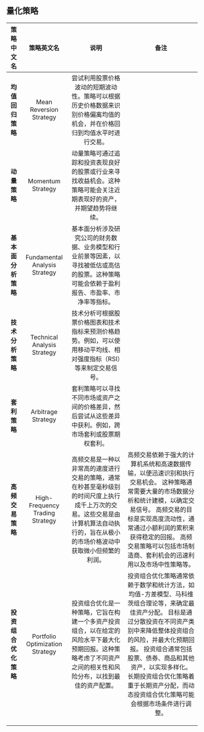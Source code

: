 ## 量化策略

|      策略中文名      |           策略英文名            |                             说明                             |                             备注                             |
| :------------------: | :-----------------------------: | :----------------------------------------------------------: | :----------------------------------------------------------: |
|   **均值回归策略**   |     Mean Reversion Strategy     | 尝试利用股票价格波动的短期波动性。策略可以根据历史价格数据来识别价格偏离均值的机会，并在价格回归到均值水平时进行交易。 |                                                              |
|     **动量策略**     |        Momentum Strategy        | 动量策略可通过追踪和投资表现良好的股票或行业来寻找收益机会。这种策略可能会关注近期表现好的资产，并期望趋势将继续。 |                                                              |
|  **基本面分析策略**  |  Fundamental Analysis Strategy  | 基本面分析涉及研究公司的财务数据、业务模型和行业前景等因素，以寻找被低估或高估的股票。这种策略可能会依赖于盈利报告、市盈率、市净率等指标。 |                                                              |
|   **技术分析策略**   |   Technical Analysis Strategy   | 技术分析可根据股票价格图表和技术指标来预测价格趋势。例如，可以使用移动平均线、相对强度指标（RSI）等来制定交易信号。 |                                                              |
|     **套利策略**     |       Arbitrage Strategy        | 套利策略可以寻找不同市场或资产之间的价格差异，然后尝试从这些差异中获利。例如，跨市场套利或股票期权套利。 |                                                              |
|   **高频交易策略**   | High-Frequency Trading Strategy | 高频交易是一种以非常高的速度进行交易的策略，通常在秒甚至毫秒级别的时间尺度上执行成千上万次的交易。这些交易是由计算机算法自动执行的，旨在从极小的市场价格波动中获取微小但频繁的利润。 | 高频交易依赖于强大的计算机系统和高速数据传输，以便迅速识别和执行交易机会。 这种策略通常需要大量的市场数据分析和统计建模，以确定交易信号。 高频交易的目标是实现高度流动性，通常通过小额利润的累积来获得稳定的回报。 高频交易策略可以包括市场制造商、套利机会的迅速利用以及市场中性策略等。 |
| **投资组合优化策略** | Portfolio Optimization Strategy | 投资组合优化是一种策略，它旨在构建一个多资产投资组合，以在给定的风险水平下最大化预期回报。这种策略考虑了不同资产之间的相关性和风险分布，以找到最佳的资产配置。 | 投资组合优化策略通常依赖于数学和统计方法，如均值-方差模型、马科维茨组合理论等，来确定最佳资产分配。 目标是通过分散投资在不同资产类别中来降低整体投资组合的风险，并最大化预期回报。 投资组合通常包括股票、债券、商品和其他资产，以实现多样化。 长期投资组合优化策略着重于长期资产分配，而动态投资组合优化策略可能会根据市场条件进行调整。 |
|                      |                                 |                                                              |                                                              |
|                      |                                 |                                                              |                                                              |
|                      |                                 |                                                              |                                                              |

